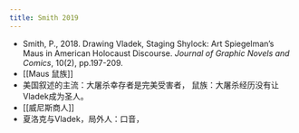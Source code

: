 ```yaml
---
title: Smith 2019
---
```


- Smith, P., 2018. Drawing Vladek, Staging Shylock: Art Spiegelman’s Maus in American Holocaust Discourse. _Journal of Graphic Novels and Comics_, 10(2), pp.197-209.
- [[Maus 鼠族]]
- 美国叙述的主流：大屠杀幸存者是完美受害者，
  鼠族：大屠杀经历没有让Vladek成为圣人。
- [[威尼斯商人]]
- 夏洛克与Vladek，局外人：口音，